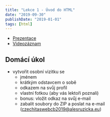 ```yaml
---
title: "Lekce 1 - Úvod do HTML"
date: "2019-09-30"
publishDate: "2019-01-01"
tags: [html]
---
```


- [Prezentace](/prezentace/prezentace1.html)
- [Videozáznam](https://youtu.be/XtIeS5Ry3JY)

## Domácí úkol

* vytvořit osobní vizitku se
    * jménem
    * krátkým odstavcem o sobě
    * odkazem na svůj profil
    * vlastní fotkou (aby vás lektoři poznali)
    * bonus: vložit odkaz na svůj e-mail
    * zabalit soubory do ZIP a poslat na e-mail (czechitaswebcb2019@alesruzicka.eu)
